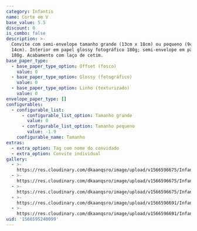 ```yaml
---
category: Infantis
name: Corte em V
base_value: 5.5
discount: 0
is_combo: false
description: >-
  Convite com semi-envelope tamanho grande (13cm x 18cm) ou pequeno (9cm x
  14cm). Interior em papel glossy fotográfico 180g; semi-envelope em papel color
  180g. Acabamento com laço de cetim.
base_paper_type:
  - base_paper_type_option: Offset (fosco)
    value: 0
  - base_paper_type_option: Glossy (fotográfico)
    value: 0
  - base_paper_type_option: Linho (texturizado)
    value: 0
envelope_paper_type: []
configurables:
  - configurable_list:
      - configurable_list_option: Tamanho grande
        value: 0
      - configurable_list_option: Tamanho pequeno
        value: -1.9
    configurable_name: Tamanho
extras:
  - extra_option: Tag com nome do convidado
  - extra_option: Convite individual
gallery:
  - >-
    https://res.cloudinary.com/dkaanqsro/image/upload/v1566596675/Infantis/Convite_corte_em_V_3_nqafuk.jpg
  - >-
    https://res.cloudinary.com/dkaanqsro/image/upload/v1566596675/Infantis/Convite_corte_em_V_4_dm2ofd.jpg
  - >-
    https://res.cloudinary.com/dkaanqsro/image/upload/v1566596675/Infantis/Convite_corte_em_V_5_tws34v.jpg
  - >-
    https://res.cloudinary.com/dkaanqsro/image/upload/v1566596691/Infantis/Convite_corte_em_V_1_nsctgn.jpg
  - >-
    https://res.cloudinary.com/dkaanqsro/image/upload/v1566596691/Infantis/Convite_corte_em_V_2_ij9ga5.jpg
uid: '1566595240099'
---
```


